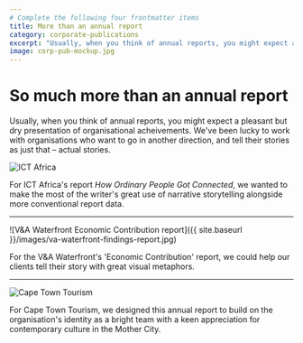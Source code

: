 ```yaml
---
# Complete the following four frontmatter items
title: More than an annual report
category: corporate-publications
excerpt: "Usually, when you think of annual reports, you might expect a pleasant but dry presentation of organisational acheivements. We've been lucky to work with organisations who want to go in another direction."
image: corp-pub-mockup.jpg
---
```


# So much more than an annual&nbsp;report

Usually, when you think of annual reports, you might expect a pleasant but dry presentation of organisational acheivements. We've been lucky to work with organisations who want to go in another direction, and tell their stories as just that – actual stories.

![ICT Africa]({{site.baseurl}}/images/ict-africa-annual-report.jpg)

For ICT Africa's report *How Ordinary People Got Connected*, we wanted to make the most of the writer's great use of narrative storytelling alongside more conventional report data. 

---

![V&A Waterfront Economic Contribution report]({{ site.baseurl }}/images/va-waterfront-findings-report.jpg)

For the V&A Waterfront's 'Economic Contribution' report, we could help our clients tell their story with great visual metaphors.

---

![Cape Town Tourism]({{site.baseurl}}/images/cape-town-tourism-report.jpg)

For Cape Town Tourism, we designed this annual report to build on the organisation's identity as a bright team with a keen appreciation for contemporary culture in the Mother City.
